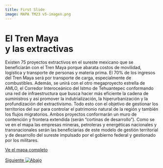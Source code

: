 ```yaml
---
title: First Slide
image: MAPA TM23 v5-imagen.png
---
```


# El Tren Maya <br>y las extractivas
Existen 75 proyectos extractivos en el sureste mexicano que se beneficiarán con el Tren Maya porque abarata costos de movilidad, logística y transporte de personas y materia prima. El 70% de los ingresos del Tren Maya será por transporte de carga, especialmente de combustibles. Además, se unirá con el otro megaproyecto estrella de AMLO, el Corredor Interoceánico del Istmo de Tehuantepec conformando una red de infraestructura que busca hacer más eficiente la cadena de suministros y así promover la indutrialización, la hiperurbanización y la profundización del extractivismo. Todo esto con el objetivo de gestionar los territorios del sur para controlar el patrimonio natural de la región y también los flujos migratorios. Ambos proyectos conformarán un muro de contención y frontera extendida (serán “cortinas de desarrollo”).
Como se ve en el mapa las empresas mineras, petroleras y energéticas nacionales y transnacionales serán las beneficiarias de este modelo de gestión territorial y de desarrollo del sureste impulsado por el gobierno federal y gestionado por los militares.

<a class="btn btn-primary" href="https://poderlatam.org/wp-content/uploads/2020/11/TM_mapa_completo_v2.png" target="_blank">Ve el mapa completo</a>
<br>
<br>
<a id="moveSectionDown" href="#">Siguiente <img class="down-arrow" src="{{ site.baseurl }}/assets/img/arrow-down-solid.svg" alt="Abajo"></a>

